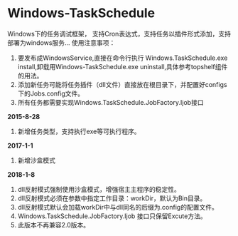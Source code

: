 # Windows-TaskSchedule
Windows下的任务调试框架， 支持Cron表达式，支持任务以插件形式添加，支持部署为windows服务...
使用注意事项：

1. 要发布成WindowsService,直接在命令行执行 Windows.TaskSchedule.exe install,卸载用Windows-TaskSchedule.exe uninstall,具体参考topshelf组件的用法。
2. 添加新任务可能将任务插件（dll文件）直接放在根目录下，并配置好configs下的Jobs.config文件。
3. 所有任务都需要实现Windows.TaskSchedule.JobFactory.Ijob接口

**2015-8-28**

1. 新增任务类型，支持执行exe等可执行程序。


**2017-1-1**

1. 新增沙盒模式


**2018-1-8**

1. dll反射模式强制使用沙盒模式，增强宿主主程序的稳定性。
2. dll反射模式必须在参数中指定工作目录：workDir，默认为Bin目录。
3. dll反射模式默认会加载workDir中与dll同名的后缀为.config的配置文件。
4. Windows.TaskSchedule.JobFactory.Ijob 接口只保留Excute方法。
5. 此版本不再兼容2.0版本。
